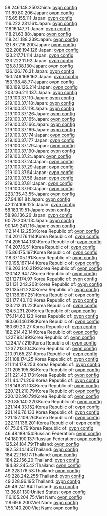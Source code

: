 58.246.148.250:China: [ovpn config](vpn/58_246_148_250.ovpn)  
111.89.80.206:Japan: [ovpn config](vpn/111_89_80_206.ovpn)  
115.65.155.111:Japan: [ovpn config](vpn/115_65_155_111.ovpn)  
116.222.231.161:Japan: [ovpn config](vpn/116_222_231_161.ovpn)  
118.16.147.71:Japan: [ovpn config](vpn/118_16_147_71.ovpn)  
118.21.63.88:Japan: [ovpn config](vpn/118_21_63_88.ovpn)  
118.241.188.239:Japan: [ovpn config](vpn/118_241_188_239.ovpn)  
121.87.216.200:Japan: [ovpn config](vpn/121_87_216_200.ovpn)  
122.208.194.126:Japan: [ovpn config](vpn/122_208_194_126.ovpn)  
123.217.71.114:Japan: [ovpn config](vpn/123_217_71_114.ovpn)  
123.222.11.92:Japan: [ovpn config](vpn/123_222_11_92.ovpn)  
125.8.138.130:Japan: [ovpn config](vpn/125_8_138_130.ovpn)  
126.126.176.31:Japan: [ovpn config](vpn/126_126_176_31.ovpn)  
150.249.168.162:Japan: [ovpn config](vpn/150_249_168_162.ovpn)  
153.198.48.77:Japan: [ovpn config](vpn/153_198_48_77.ovpn)  
180.199.126.214:Japan: [ovpn config](vpn/180_199_126_214.ovpn)  
203.136.211.137:Japan: [ovpn config](vpn/203_136_211_137.ovpn)  
219.100.37.110:Japan: [ovpn config](vpn/219_100_37_110.ovpn)  
219.100.37.118:Japan: [ovpn config](vpn/219_100_37_118.ovpn)  
219.100.37.119:Japan: [ovpn config](vpn/219_100_37_119.ovpn)  
219.100.37.126:Japan: [ovpn config](vpn/219_100_37_126.ovpn)  
219.100.37.165:Japan: [ovpn config](vpn/219_100_37_165.ovpn)  
219.100.37.166:Japan: [ovpn config](vpn/219_100_37_166.ovpn)  
219.100.37.169:Japan: [ovpn config](vpn/219_100_37_169.ovpn)  
219.100.37.174:Japan: [ovpn config](vpn/219_100_37_174.ovpn)  
219.100.37.177:Japan: [ovpn config](vpn/219_100_37_177.ovpn)  
219.100.37.179:Japan: [ovpn config](vpn/219_100_37_179.ovpn)  
219.100.37.190:Japan: [ovpn config](vpn/219_100_37_190.ovpn)  
219.100.37.2:Japan: [ovpn config](vpn/219_100_37_2.ovpn)  
219.100.37.24:Japan: [ovpn config](vpn/219_100_37_24.ovpn)  
219.100.37.29:Japan: [ovpn config](vpn/219_100_37_29.ovpn)  
219.100.37.54:Japan: [ovpn config](vpn/219_100_37_54.ovpn)  
219.100.37.56:Japan: [ovpn config](vpn/219_100_37_56.ovpn)  
219.100.37.81:Japan: [ovpn config](vpn/219_100_37_81.ovpn)  
219.100.37.90:Japan: [ovpn config](vpn/219_100_37_90.ovpn)  
223.135.43.55:Japan: [ovpn config](vpn/223_135_43_55.ovpn)  
27.94.181.81:Japan: [ovpn config](vpn/27_94_181_81.ovpn)  
42.124.106.125:Japan: [ovpn config](vpn/42_124_106_125.ovpn)  
58.183.19.51:Japan: [ovpn config](vpn/58_183_19_51.ovpn)  
58.98.136.26:Japan: [ovpn config](vpn/58_98_136_26.ovpn)  
60.79.209.113:Japan: [ovpn config](vpn/60_79_209_113.ovpn)  
90.149.241.116:Japan: [ovpn config](vpn/90_149_241_116.ovpn)  
112.144.12.253:Korea Republic of: [ovpn config](vpn/112_144_12_253.ovpn)  
114.201.176.114:Korea Republic of: [ovpn config](vpn/114_201_176_114.ovpn)  
114.205.144.130:Korea Republic of: [ovpn config](vpn/114_205_144_130.ovpn)  
114.207.16.51:Korea Republic of: [ovpn config](vpn/114_207_16_51.ovpn)  
115.86.175.197:Korea Republic of: [ovpn config](vpn/115_86_175_197.ovpn)  
118.37.105.191:Korea Republic of: [ovpn config](vpn/118_37_105_191.ovpn)  
119.195.167.144:Korea Republic of: [ovpn config](vpn/119_195_167_144.ovpn)  
119.203.146.219:Korea Republic of: [ovpn config](vpn/119_203_146_219.ovpn)  
120.142.94.17:Korea Republic of: [ovpn config](vpn/120_142_94_17.ovpn)  
121.127.174.97:Korea Republic of: [ovpn config](vpn/121_127_174_97.ovpn)  
121.131.242.208:Korea Republic of: [ovpn config](vpn/121_131_242_208.ovpn)  
121.135.61.224:Korea Republic of: [ovpn config](vpn/121_135_61_224.ovpn)  
121.136.197.251:Korea Republic of: [ovpn config](vpn/121_136_197_251.ovpn)  
121.177.40.110:Korea Republic of: [ovpn config](vpn/121_177_40_110.ovpn)  
123.212.31.22:Korea Republic of: [ovpn config](vpn/123_212_31_22.ovpn)  
124.5.231.20:Korea Republic of: [ovpn config](vpn/124_5_231_20.ovpn)  
175.114.63.123:Korea Republic of: [ovpn config](vpn/175_114_63_123.ovpn)  
180.66.146.198:Korea Republic of: [ovpn config](vpn/180_66_146_198.ovpn)  
180.69.20.27:Korea Republic of: [ovpn config](vpn/180_69_20_27.ovpn)  
182.214.42.14:Korea Republic of: [ovpn config](vpn/182_214_42_14.ovpn)  
1.227.93.199:Korea Republic of: [ovpn config](vpn/1_227_93_199.ovpn)  
1.234.177.219:Korea Republic of: [ovpn config](vpn/1_234_177_219.ovpn)  
1.237.213.104:Korea Republic of: [ovpn config](vpn/1_237_213_104.ovpn)  
210.91.65.231:Korea Republic of: [ovpn config](vpn/210_91_65_231.ovpn)  
211.108.174.25:Korea Republic of: [ovpn config](vpn/211_108_174_25.ovpn)  
211.114.178.253:Korea Republic of: [ovpn config](vpn/211_114_178_253.ovpn)  
211.205.195.86:Korea Republic of: [ovpn config](vpn/211_205_195_86.ovpn)  
211.221.43.173:Korea Republic of: [ovpn config](vpn/211_221_43_173.ovpn)  
211.44.171.206:Korea Republic of: [ovpn config](vpn/211_44_171_206.ovpn)  
218.146.81.108:Korea Republic of: [ovpn config](vpn/218_146_81_108.ovpn)  
220.121.210.79:Korea Republic of: [ovpn config](vpn/220_121_210_79.ovpn)  
220.122.90.79:Korea Republic of: [ovpn config](vpn/220_122_90_79.ovpn)  
220.85.140.220:Korea Republic of: [ovpn config](vpn/220_85_140_220.ovpn)  
221.144.33.152:Korea Republic of: [ovpn config](vpn/221_144_33_152.ovpn)  
221.146.76.133:Korea Republic of: [ovpn config](vpn/221_146_76_133.ovpn)  
221.152.109.26:Korea Republic of: [ovpn config](vpn/221_152_109_26.ovpn)  
222.111.136.201:Korea Republic of: [ovpn config](vpn/222_111_136_201.ovpn)  
61.75.64.79:Korea Republic of: [ovpn config](vpn/61_75_64_79.ovpn)  
46.48.189.154:Russian Federation: [ovpn config](vpn/46_48_189_154.ovpn)  
94.180.190.137:Russian Federation: [ovpn config](vpn/94_180_190_137.ovpn)  
125.24.184.79:Thailand: [ovpn config](vpn/125_24_184_79.ovpn)  
182.53.14.145:Thailand: [ovpn config](vpn/182_53_14_145.ovpn)  
184.22.116.17:Thailand: [ovpn config](vpn/184_22_116_17.ovpn)  
184.22.156.20:Thailand: [ovpn config](vpn/184_22_156_20.ovpn)  
184.82.245.42:Thailand: [ovpn config](vpn/184_82_245_42.ovpn)  
49.228.176.53:Thailand: [ovpn config](vpn/49_228_176_53.ovpn)  
49.228.242.255:Thailand: [ovpn config](vpn/49_228_242_255.ovpn)  
49.228.96.195:Thailand: [ovpn config](vpn/49_228_96_195.ovpn)  
49.49.241.84:Thailand: [ovpn config](vpn/49_49_241_84.ovpn)  
13.36.81.130:United States: [ovpn config](vpn/13_36_81_130.ovpn)  
116.105.204.75:Viet Nam: [ovpn config](vpn/116_105_204_75.ovpn)  
118.69.6.200:Viet Nam: [ovpn config](vpn/118_69_6_200.ovpn)  
1.55.140.200:Viet Nam: [ovpn config](vpn/1_55_140_200.ovpn)  
